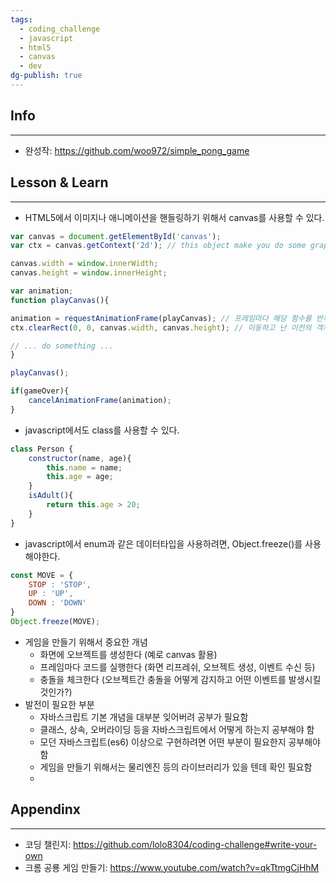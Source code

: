 ```yaml
---
tags:
  - coding_challenge
  - javascript
  - html5
  - canvas
  - dev
dg-publish: true
---
```

## Info
---
- 완성작: https://github.com/woo972/simple_pong_game
## Lesson & Learn
---
- HTML5에서 이미지나 애니메이션을 핸들링하기 위해서 canvas를 사용할 수 있다.
```javascript
var canvas = document.getElementById('canvas');
var ctx = canvas.getContext('2d'); // this object make you do some graphic works on canvas

canvas.width = window.innerWidth;
canvas.height = window.innerHeight;

var animation;
function playCanvas(){

animation = requestAnimationFrame(playCanvas); // 프레임마다 해당 함수를 반복하게 해준다
ctx.clearRect(0, 0, canvas.width, canvas.height); // 이동하고 난 이전의 객체는 화면에서 제거한다.

// ... do something ...
}

playCanvas();

if(gameOver){
	cancelAnimationFrame(animation);
}
```
- javascript에서도 class를 사용할 수 있다.
```javascript
class Person {
	constructor(name, age){
		this.name = name;
		this.age = age;
	}
	isAdult(){
		return this.age > 20;
	}
}
```
- javascript에서 enum과 같은 데이터타입을 사용하려면, Object.freeze()를 사용해야한다. 
```javascript
const MOVE = {
	STOP : 'STOP',
	UP : 'UP',
	DOWN : 'DOWN'
}
Object.freeze(MOVE);
```
- 게임을 만들기 위해서 중요한 개념
	- 화면에 오브젝트를 생성한다 (예로 canvas 활용)
	- 프레임마다 코드를 실행한다 (화면 리프레쉬, 오브젝트 생성, 이벤트 수신 등)
	- 충돌을 체크한다 (오브젝트간 충돌을 어떻게 감지하고 어떤 이벤트를 발생시킬 것인가?)
- 발전이 필요한 부분
	- 자바스크립트 기본 개념을 대부분 잊어버려 공부가 필요함
	- 클래스, 상속, 오버라이딩 등을 자바스크립트에서 어떻게 하는지 공부해야 함
	- 모던 자바스크립트(es6) 이상으로 구현하려면 어떤 부분이 필요한지 공부해야함
	- 게임을 만들기 위해서는 물리엔진 등의 라이브러리가 있을 텐데 확인 필요함
	- 
## Appendinx
---
- 코딩 챌린지: https://github.com/lolo8304/coding-challenge#write-your-own
- 크롬 공룡 게임 만들기: https://www.youtube.com/watch?v=qkTtmgCjHhM